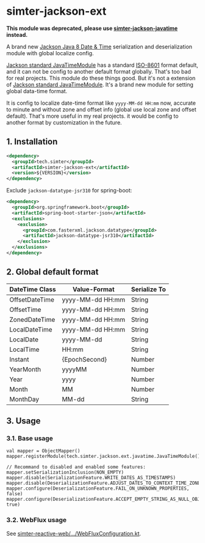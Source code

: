 # simter-jackson-ext

**This module was deprecated, please use [simter-jackson-javatime](https://github.com/simter/simter-jackson-javatime) instead.**

A brand new [Jackson Java 8 Date & Time] serialization and deserialization module with global localize config.

[Jackson standard JavaTimeModule] has a standard [ISO-8601] format default, and it can not be config to another 
default format globally. That's too bad for real projects. This module do these things good. But it's not a extension 
of [Jackson standard JavaTimeModule]. It's a brand new module for setting global data-time format.

It is config to localize date-time format like `yyyy-MM-dd HH:mm` now, accurate to minute and without zone and 
offset info (global use local zone and offset default). That's more useful in my real projects. it would be 
config to another format by customization in the future.

## 1. Installation

```xml
<dependency>
  <groupId>tech.simter</groupId>
  <artifactId>simter-jackson-ext</artifactId>
  <version>${VERSION}</version>
</dependency>
```

Exclude `jackson-datatype-jsr310` for spring-boot:

```xml
<dependency>
  <groupId>org.springframework.boot</groupId>
  <artifactId>spring-boot-starter-json</artifactId>
  <exclusions>
    <exclusion>
      <groupId>com.fasterxml.jackson.datatype</groupId>
      <artifactId>jackson-datatype-jsr310</artifactId>
    </exclusion>
  </exclusions>
</dependency>
```

## 2. Global default format

| DateTime Class | Value-Format     | Serialize To |
|----------------|------------------|--------------|
| OffsetDateTime | yyyy-MM-dd HH:mm | String       |
| OffsetTime     | yyyy-MM-dd HH:mm | String       |
| ZonedDateTime  | yyyy-MM-dd HH:mm | String       |
| LocalDateTime  | yyyy-MM-dd HH:mm | String       |
| LocalDate      | yyyy-MM-dd       | String       |
| LocalTime      | HH:mm            | String       |
| Instant        | {EpochSecond}    | Number       |
| YearMonth      | yyyyMM           | Number       |
| Year           | yyyy             | Number       |
| Month          | MM               | Number       |
| MonthDay       | MM-dd            | String       |

## 3. Usage

### 3.1. Base usage

```
val mapper = ObjectMapper()
mapper.registerModule(tech.simter.jackson.ext.javatime.JavaTimeModule())

// Recommand to disabled and enabled some features:
mapper.setSerializationInclusion(NON_EMPTY)
mapper.disable(SerializationFeature.WRITE_DATES_AS_TIMESTAMPS)
mapper.disable(DeserializationFeature.ADJUST_DATES_TO_CONTEXT_TIME_ZONE)
mapper.configure(DeserializationFeature.FAIL_ON_UNKNOWN_PROPERTIES, false)
mapper.configure(DeserializationFeature.ACCEPT_EMPTY_STRING_AS_NULL_OBJECT, true)
```

### 3.2. WebFlux usage

See [simter-reactive-web/.../WebFluxConfiguration.kt].


[Jackson Java 8 Date & Time]: https://github.com/FasterXML/jackson-modules-java8/tree/master/datetime
[Jackson standard JavaTimeModule]: https://github.com/FasterXML/jackson-modules-java8/blob/master/datetime/src/main/java/com/fasterxml/jackson/datatype/jsr310/JavaTimeModule.java
[ISO-8601]: http://en.wikipedia.org/wiki/ISO_8601
[simter-reactive-web/.../WebFluxConfiguration.kt]: https://github.com/simter/simter-reactive-web/blob/master/src/main/kotlin/tech/simter/reactive/web/webflux/WebFluxConfiguration.kt